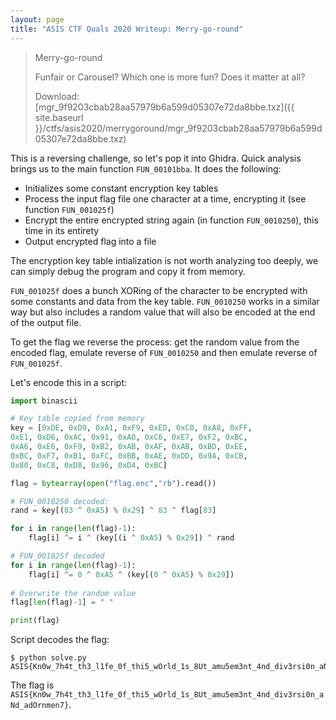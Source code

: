 ```yaml
---
layout: page
title: "ASIS CTF Quals 2020 Writeup: Merry-go-round"
---
```


> Merry-go-round
>
> Funfair or Carousel? Which one is more fun? Does it matter at all?
> 
> Download: [mgr_9f9203cbab28aa57979b6a599d05307e72da8bbe.txz]({{ site.baseurl }}/ctfs/asis2020/merrygoround/mgr_9f9203cbab28aa57979b6a599d05307e72da8bbe.txz)

This is a reversing challenge, so let's pop it into Ghidra. Quick analysis brings us to the main function ```FUN_00101bba```. It does the following:

* Initializes some constant encryption key tables
* Process the input flag file one character at a time, encrypting it (see function ```FUN_001025f```)
* Encrypt the entire encrypted string again (in function ```FUN_0010250```), this time in its entirety
* Output encrypted flag into a file

The encryption key table intialization is not worth analyzing too deeply, we can simply debug the program and copy it from memory.

```FUN_001025f``` does a bunch XORing of the character to be encrypted with some constants and data from the key table. ```FUN_0010250``` works in a similar way but also includes a random value that will also be encoded at the end of the output file.

To get the flag we reverse the process: get the random value from the encoded flag, emulate reverse of ```FUN_0010250``` and then emulate reverse of ```FUN_001025f```.

Let's encode this in a script:

```python
import binascii

# Key table copied from memory
key = [0xDE, 0xD9, 0xA1, 0xF9, 0xED, 0xC0, 0xA8, 0xFF, 
0xE1, 0xD6, 0xAC, 0x91, 0xA0, 0xC6, 0xE7, 0xF2, 0xBC, 
0xA6, 0xE6, 0xF9, 0xB2, 0xAB, 0xAF, 0xAB, 0xBD, 0xEE, 
0xBC, 0xF7, 0xB1, 0xFC, 0xBB, 0xAE, 0xDD, 0x9A, 0xCB, 
0x80, 0xC8, 0xD8, 0x96, 0xD4, 0xBC]

flag = bytearray(open("flag.enc","rb").read())

# FUN_0010250 decoded:
rand = key[(83 ^ 0xA5) % 0x29] ^ 83 ^ flag[83]

for i in range(len(flag)-1):
	flag[i] ^= i ^ (key[(i ^ 0xA5) % 0x29]) ^ rand

# FUN_001025f decoded
for i in range(len(flag)-1):
	flag[i] ^= 0 ^ 0xA5 ^ (key[(0 ^ 0xA5) % 0x29]) 
	
# Overwrite the random value
flag[len(flag)-1] = " "

print(flag)

```

Script decodes the flag:

```
$ python solve.py 
ASIS{Kn0w_7h4t_th3_l1fe_0f_thi5_wOrld_1s_8Ut_amu5em3nt_4nd_div3rsi0n_aNd_adOrnmen7}
```

The flag is ```ASIS{Kn0w_7h4t_th3_l1fe_0f_thi5_wOrld_1s_8Ut_amu5em3nt_4nd_div3rsi0n_aNd_adOrnmen7}```.